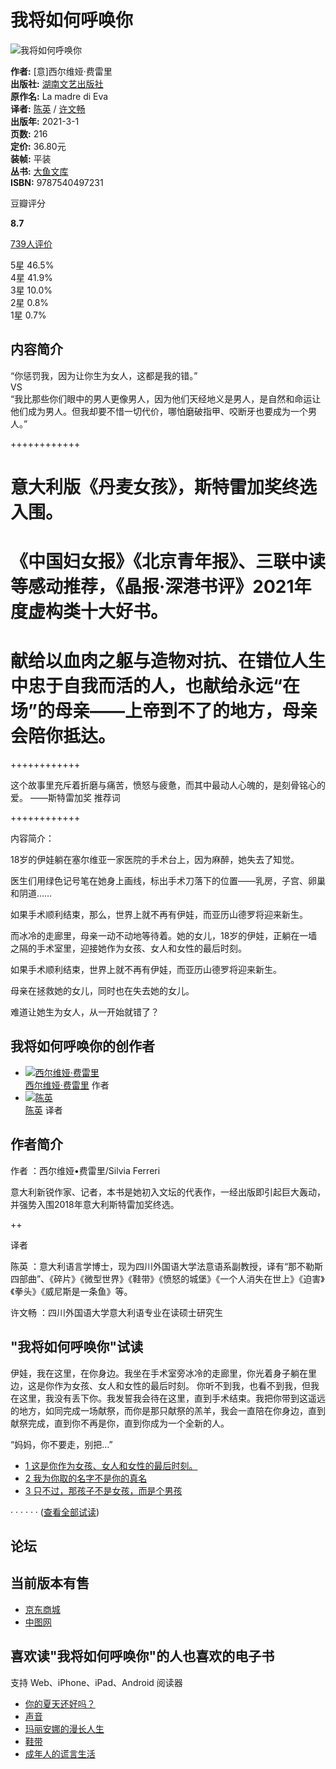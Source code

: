 # 我将如何呼唤你

![我将如何呼唤你](https://img3.doubanio.com/view/subject/s/public/s33803662.jpg)

**作者:** [意]西尔维娅·费雷里  
**出版社:** [湖南文艺出版社](https://book.douban.com/press/2146)  
**原作名:** La madre di Eva  
**译者:** [陈英](https://book.douban.com/author/4610505/) / [许文畅](https://book.douban.com/author/4610504/)  
**出版年:** 2021-3-1  
**页数:** 216  
**定价:** 36.80元  
**装帧:** 平装  
**丛书:** [大鱼文库](https://book.douban.com/series/37140)  
**ISBN:** 9787540497231

豆瓣评分

**8.7**

[739人评价](https://book.douban.com/subject/35325443/comments/)

5星 46.5%  
4星 41.9%  
3星 10.0%  
2星 0.8%  
1星 0.7%  

## 内容简介 

“你惩罚我，因为让你生为女人，这都是我的错。”  
VS  
“我比那些你们眼中的男人更像男人，因为他们天经地义是男人，是自然和命运让他们成为男人。但我却要不惜一切代价，哪怕磨破指甲、咬断牙也要成为一个男人。”

++++++++++++

# 意大利版《丹麦女孩》，斯特雷加奖终选入围。

# 《中国妇女报》《北京青年报》、三联中读等感动推荐，《晶报·深港书评》2021年度虚构类十大好书。

# 献给以血肉之躯与造物对抗、在错位人生中忠于自我而活的人，也献给永远“在场”的母亲——上帝到不了的地方，母亲会陪你抵达。

++++++++++++

这个故事里充斥着折磨与痛苦，愤怒与疲惫，而其中最动人心魄的，是刻骨铭心的爱。 ——斯特雷加奖 推荐词

++++++++++++

内容简介：

18岁的伊娃躺在塞尔维亚一家医院的手术台上，因为麻醉，她失去了知觉。

医生们用绿色记号笔在她身上画线，标出手术刀落下的位置——乳房，子宫、卵巢和阴道……

如果手术顺利结束，那么，世界上就不再有伊娃，而亚历山德罗将迎来新生。

而冰冷的走廊里，母亲一动不动地等待着。她的女儿，18岁的伊娃，正躺在一墙之隔的手术室里，迎接她作为女孩、女人和女性的最后时刻。

如果手术顺利结束，世界上就不再有伊娃，而亚历山德罗将迎来新生。

母亲在拯救她的女儿，同时也在失去她的女儿。

难道让她生为女人，从一开始就错了？

## 我将如何呼唤你的创作者 

- [![西尔维娅·费雷里](https://img1.doubanio.com/f/vendors/8dd0c794499fe925ae2ae89ee30cd225750457b4/pics/personage-default-medium.png)](https://book.douban.com/author/4612710/ "西尔维娅·费雷里")  
  [西尔维娅·费雷里](https://book.douban.com/author/4612710/ "西尔维娅·费雷里") 作者
- [![陈英](https://img9.doubanio.com/view/personage/m/public/2c3bc19773064e824366d667fa1a05a5.jpg)](https://book.douban.com/author/4610505/ "陈英")  
  [陈英](https://book.douban.com/author/4610505/ "陈英") 译者

## 作者简介 

作者 ：西尔维娅•费雷里/Silvia Ferreri

意大利新锐作家、记者，本书是她初入文坛的代表作，一经出版即引起巨大轰动，并强势入围2018年意大利斯特雷加奖终选。

++

译者

陈英 ：意大利语言学博士，现为四川外国语大学法意语系副教授，译有“那不勒斯四部曲”、《碎片》《微型世界》《鞋带》《愤怒的城堡》《一个人消失在世上》《迫害》《拳头》《威尼斯是一条鱼》等。

许文畅 ：四川外国语大学意大利语专业在读硕士研究生

## "我将如何呼唤你"试读 

伊娃，我在这里，在你身边。我坐在手术室旁冰冷的走廊里，你光着身子躺在里边，这是你作为女孩、女人和女性的最后时刻。 你听不到我，也看不到我，但我在这里，我没有丢下你。我发誓我会待在这里，直到手术结束。我把你带到这遥远的地方，如同完成一场献祭，而你是那只献祭的羔羊，我会一直陪在你身边，直到献祭完成，直到你不再是你，直到你成为一个全新的人。 

“妈妈，你不要走，别把…”

- [1 这是你作为女孩、女人和女性的最后时刻。](https://book.douban.com/reading/102498250/)
- [2 我为你取的名字不是你的真名](https://book.douban.com/reading/102498295/)
- [3 只不过，那孩子不是女孩，而是个男孩](https://book.douban.com/reading/102498306/)

· · · · · · ([查看全部试读](https://book.douban.com/subject/35325443/reading/))

## 论坛 

## 当前版本有售 

- [京东商城](https://book.douban.com/link2/?lowest=1800&pre=0&vendor=jingdong&srcpage=subject&price=1839&pos=1&url=https%3A%2F%2Funion-click.jd.com%2Fjdc%3Fe%3D%26p%3DJF8BAZ0JK1olXwIAVF5cD00RA18IGVsXXAUDV24ZVxNJXF9RXh5UHw0cSgUFVx1AVzAXQA4KD1heSgYYXBcIWipURlVXB0IOAgA4SjUSVzQISBtCOk13UTwjfzlABwpwdVldGU9cIhwNQUt3YzlWbF0SNRFCWCokdClgSghKbzJtBWJhNBgrehFyYSZwXSxwLWNlDS4UfxMWZA0JZxt2FVxmNhcpTih-ez98QSxCKX9QMikECBVgahNtYD1pI1FdMz40VR5VYzdeQyx2Oll1CzY5fzhCRBhsb08XKDYCJC4hYCNfUwxueVJiNAACVw0uVUNBD2M4HF4SWwELV1ltCE8WB2s4K1sUbVRsjOjr0O6mH7uilI6dyjYAVF9cDUsfBGwJK1sTXwYAU19dC0sSCmc4G1MRbd-C44j_mpKJibqAjGslbQUyZG5dC3sUMzFmGggQCgEAUVwzVElCWGoKRx97XQMCVF5dDksfM20JGlkXbTYyAgA4SjUSVzQISBtCOk13UTwjfzlABwpwdVldGU9cIhwNQUt3YzlWbF0SNTYHZA&cntvendor=2&srcsubj=35325443&type=bkbuy&subject=35325443)
- [中图网](https://book.douban.com/link2/?lowest=1800&pre=0&vendor=bookschina&srcpage=subject&price=1800&pos=2&url=http%3A%2F%2Fwww.bookschina.com%2Funion%2Fubook.asp%3Fadservice%3D354872%26tourl%3Dhttp%3A%2F%2Fwww.bookschina.com%2F8512699.htm&cntvendor=2&srcsubj=35325443&type=bkbuy&subject=35325443)

## 喜欢读"我将如何呼唤你"的人也喜欢的电子书 

支持 Web、iPhone、iPad、Android 阅读器

- [你的夏天还好吗？](https://read.douban.com/ebook/132463460/)
- [声音](https://read.douban.com/ebook/479878208/)
- [玛丽安娜的漫长人生](https://read.douban.com/ebook/484194770/)
- [鞋带](https://read.douban.com/ebook/144750906/)
- [成年人的谎言生活](https://read.douban.com/ebook/328211015/)
<!-- tcd_original_link https://m.douban.com/book/subject/35325443/ -->
